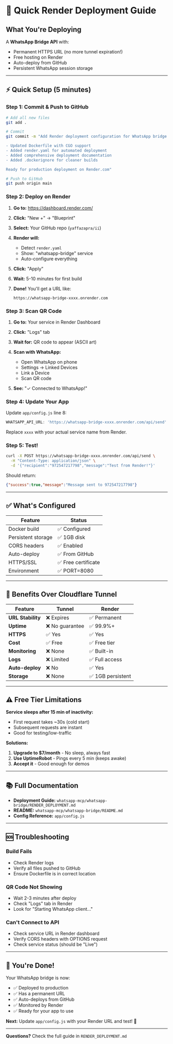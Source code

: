 # 🚀 Quick Render Deployment Guide

## What You're Deploying

A **WhatsApp Bridge API** with:
- Permanent HTTPS URL (no more tunnel expiration!)
- Free hosting on Render
- Auto-deploy from GitHub
- Persistent WhatsApp session storage

---

## ⚡ Quick Setup (5 minutes)

### Step 1: Commit & Push to GitHub

```bash
# Add all new files
git add .

# Commit
git commit -m "Add Render deployment configuration for WhatsApp bridge

- Updated Dockerfile with CGO support
- Added render.yaml for automated deployment
- Added comprehensive deployment documentation
- Added .dockerignore for cleaner builds

Ready for production deployment on Render.com"

# Push to GitHub
git push origin main
```

### Step 2: Deploy on Render

1. **Go to:** https://dashboard.render.com/

2. **Click:** "New +" → "Blueprint"

3. **Select:** Your GitHub repo (`yaffazapra/ii`)

4. **Render will:**
   - Detect `render.yaml`
   - Show: "whatsapp-bridge" service
   - Auto-configure everything

5. **Click:** "Apply"

6. **Wait:** 5-10 minutes for first build

7. **Done!** You'll get a URL like:
   ```
   https://whatsapp-bridge-xxxx.onrender.com
   ```

### Step 3: Scan QR Code

1. **Go to:** Your service in Render Dashboard

2. **Click:** "Logs" tab

3. **Wait for:** QR code to appear (ASCII art)

4. **Scan with WhatsApp:**
   - Open WhatsApp on phone
   - Settings → Linked Devices
   - Link a Device
   - Scan QR code

5. **See:** "✓ Connected to WhatsApp!"

### Step 4: Update Your App

Update `app/config.js` line 8:

```javascript
WHATSAPP_API_URL: 'https://whatsapp-bridge-xxxx.onrender.com/api/send'
```

Replace `xxxx` with your actual service name from Render.

### Step 5: Test!

```bash
curl -X POST https://whatsapp-bridge-xxxx.onrender.com/api/send \
  -H "Content-Type: application/json" \
  -d '{"recipient":"972547217798","message":"Test from Render!"}'
```

Should return:
```json
{"success":true,"message":"Message sent to 972547217798"}
```

---

## ✅ What's Configured

| Feature | Status |
|---------|--------|
| Docker build | ✅ Configured |
| Persistent storage | ✅ 1GB disk |
| CORS headers | ✅ Enabled |
| Auto-deploy | ✅ From GitHub |
| HTTPS/SSL | ✅ Free certificate |
| Environment | ✅ PORT=8080 |

---

## 🎯 Benefits Over Cloudflare Tunnel

| Feature | Tunnel | Render |
|---------|--------|--------|
| **URL Stability** | ❌ Expires | ✅ Permanent |
| **Uptime** | ❌ No guarantee | ✅ 99.9%+ |
| **HTTPS** | ✅ Yes | ✅ Yes |
| **Cost** | ✅ Free | ✅ Free tier |
| **Monitoring** | ❌ None | ✅ Built-in |
| **Logs** | ❌ Limited | ✅ Full access |
| **Auto-deploy** | ❌ No | ✅ Yes |
| **Storage** | ❌ None | ✅ 1GB persistent |

---

## ⚠️ Free Tier Limitations

**Service sleeps after 15 min of inactivity:**
- First request takes ~30s (cold start)
- Subsequent requests are instant
- Good for testing/low-traffic

**Solutions:**
1. **Upgrade to $7/month** - No sleep, always fast
2. **Use UptimeRobot** - Pings every 5 min (keeps awake)
3. **Accept it** - Good enough for demos

---

## 📚 Full Documentation

- **Deployment Guide:** `whatsapp-mcp/whatsapp-bridge/RENDER_DEPLOYMENT.md`
- **README:** `whatsapp-mcp/whatsapp-bridge/README.md`
- **Config Reference:** `app/config.js`

---

## 🆘 Troubleshooting

### Build Fails
- Check Render logs
- Verify all files pushed to GitHub
- Ensure Dockerfile is in correct location

### QR Code Not Showing
- Wait 2-3 minutes after deploy
- Check "Logs" tab in Render
- Look for "Starting WhatsApp client..."

### Can't Connect to API
- Check service URL in Render dashboard
- Verify CORS headers with OPTIONS request
- Check service status (should be "Live")

---

## 🎉 You're Done!

Your WhatsApp bridge is now:
- ✅ Deployed to production
- ✅ Has a permanent URL
- ✅ Auto-deploys from GitHub
- ✅ Monitored by Render
- ✅ Ready for your app to use

**Next:** Update `app/config.js` with your Render URL and test! 🚀

---

**Questions?** Check the full guide in `RENDER_DEPLOYMENT.md`
